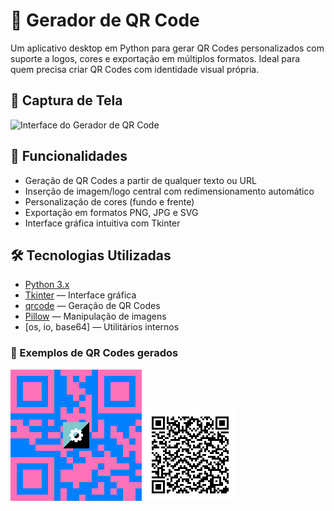 # 🎯 Gerador de QR Code

Um aplicativo desktop em Python para gerar QR Codes personalizados com suporte a logos, cores e exportação em múltiplos formatos. Ideal para quem precisa criar QR Codes com identidade visual própria.

## 📸 Captura de Tela

![Interface do Gerador de QR Code](generator_preview.png)

## 🚀 Funcionalidades

- Geração de QR Codes a partir de qualquer texto ou URL
- Inserção de imagem/logo central com redimensionamento automático
- Personalização de cores (fundo e frente)
- Exportação em formatos PNG, JPG e SVG
- Interface gráfica intuitiva com Tkinter

## 🛠️ Tecnologias Utilizadas

- [Python 3.x](https://www.python.org/)
- [Tkinter](https://docs.python.org/3/library/tkinter.html) — Interface gráfica
- [qrcode](https://pypi.org/project/qrcode/) — Geração de QR Codes
- [Pillow](https://pypi.org/project/Pillow/) — Manipulação de imagens
- [os, io, base64] — Utilitários internos

### 🎯 Exemplos de QR Codes gerados

![QR Code 1](example1.png)
![QR Code 2](example2.png)
